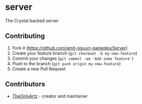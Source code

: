 # server
  The Crystal backed server
## Contributing

1. Fork it (<https://github.com/amit-gguurr-gamedev/Server>)
2. Create your feature branch (`git checkout -b my-new-feature`)
3. Commit your changes (`git commit -am 'Add some feature'`)
4. Push to the branch (`git push origin my-new-feature`)
5. Create a new Pull Request

## Contributors

- [TheOnlyArtz](https://github.com/theonlyartz) - creator and maintainer
